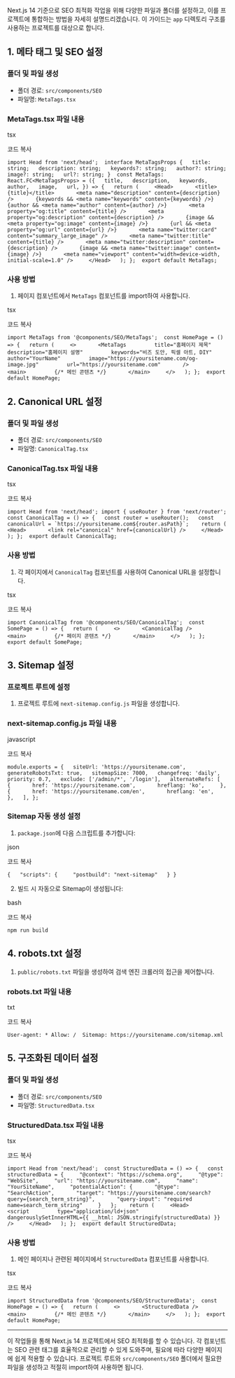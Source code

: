 Next.js 14 기준으로 SEO 최적화 작업을 위해 다양한 파일과 폴더를 설정하고, 이를 프로젝트에 통합하는 방법을 자세히 설명드리겠습니다. 이 가이드는 `app` 디렉토리 구조를 사용하는 프로젝트를 대상으로 합니다.

## 1. **메타 태그 및 SEO 설정**

### **폴더 및 파일 생성**

- 폴더 경로: `src/components/SEO`
- 파일명: `MetaTags.tsx`

### **MetaTags.tsx 파일 내용**

tsx

코드 복사

`import Head from 'next/head';  interface MetaTagsProps {   title: string;   description: string;   keywords?: string;   author?: string;   image?: string;   url?: string; }  const MetaTags: React.FC<MetaTagsProps> = ({   title,   description,   keywords,   author,   image,   url, }) => {   return (     <Head>       <title>{title}</title>       <meta name="description" content={description} />       {keywords && <meta name="keywords" content={keywords} />}       {author && <meta name="author" content={author} />}       <meta property="og:title" content={title} />       <meta property="og:description" content={description} />       {image && <meta property="og:image" content={image} />}       {url && <meta property="og:url" content={url} />}       <meta name="twitter:card" content="summary_large_image" />       <meta name="twitter:title" content={title} />       <meta name="twitter:description" content={description} />       {image && <meta name="twitter:image" content={image} />}       <meta name="viewport" content="width=device-width, initial-scale=1.0" />     </Head>   ); };  export default MetaTags;`

### **사용 방법**

1. 페이지 컴포넌트에서 `MetaTags` 컴포넌트를 import하여 사용합니다.

tsx

코드 복사

`import MetaTags from '@components/SEO/MetaTags';  const HomePage = () => {   return (     <>       <MetaTags         title="홈페이지 제목"         description="홈페이지 설명"         keywords="비즈 도안, 픽셀 아트, DIY"         author="YourName"         image="https://yoursitename.com/og-image.jpg"         url="https://yoursitename.com"       />       <main>         {/* 메인 콘텐츠 */}       </main>     </>   ); };  export default HomePage;`

## 2. **Canonical URL 설정**

### **폴더 및 파일 생성**

- 폴더 경로: `src/components/SEO`
- 파일명: `CanonicalTag.tsx`

### **CanonicalTag.tsx 파일 내용**

tsx

코드 복사

``import Head from 'next/head'; import { useRouter } from 'next/router';  const CanonicalTag = () => {   const router = useRouter();   const canonicalUrl = `https://yoursitename.com${router.asPath}`;    return (     <Head>       <link rel="canonical" href={canonicalUrl} />     </Head>   ); };  export default CanonicalTag;``

### **사용 방법**

1. 각 페이지에서 `CanonicalTag` 컴포넌트를 사용하여 Canonical URL을 설정합니다.

tsx

코드 복사

`import CanonicalTag from '@components/SEO/CanonicalTag';  const SomePage = () => {   return (     <>       <CanonicalTag />       <main>         {/* 페이지 콘텐츠 */}       </main>     </>   ); };  export default SomePage;`

## 3. **Sitemap 설정**

### **프로젝트 루트에 설정**

1. 프로젝트 루트에 `next-sitemap.config.js` 파일을 생성합니다.

### **next-sitemap.config.js 파일 내용**

javascript

코드 복사

`module.exports = {   siteUrl: 'https://yoursitename.com',   generateRobotsTxt: true,   sitemapSize: 7000,   changefreq: 'daily',   priority: 0.7,   exclude: ['/admin/*', '/login'],   alternateRefs: [     {       href: 'https://yoursitename.com',       hreflang: 'ko',     },     {       href: 'https://yoursitename.com/en',       hreflang: 'en',     },   ], };`

### **Sitemap 자동 생성 설정**

1. `package.json`에 다음 스크립트를 추가합니다:

json

코드 복사

`{   "scripts": {     "postbuild": "next-sitemap"   } }`

2. 빌드 시 자동으로 Sitemap이 생성됩니다:

bash

코드 복사

`npm run build`

## 4. **robots.txt 설정**

1. `public/robots.txt` 파일을 생성하여 검색 엔진 크롤러의 접근을 제어합니다.

### **robots.txt 파일 내용**

txt

코드 복사

`User-agent: * Allow: /  Sitemap: https://yoursitename.com/sitemap.xml`

## 5. **구조화된 데이터 설정**

### **폴더 및 파일 생성**

- 폴더 경로: `src/components/SEO`
- 파일명: `StructuredData.tsx`

### **StructuredData.tsx 파일 내용**

tsx

코드 복사

`import Head from 'next/head';  const StructuredData = () => {   const structuredData = {     "@context": "https://schema.org",     "@type": "WebSite",     "url": "https://yoursitename.com",     "name": "YourSiteName",     "potentialAction": {       "@type": "SearchAction",       "target": "https://yoursitename.com/search?query={search_term_string}",       "query-input": "required name=search_term_string"     }   };    return (     <Head>       <script         type="application/ld+json"         dangerouslySetInnerHTML={{ __html: JSON.stringify(structuredData) }}       />     </Head>   ); };  export default StructuredData;`

### **사용 방법**

1. 메인 페이지나 관련된 페이지에서 `StructuredData` 컴포넌트를 사용합니다.

tsx

코드 복사

`import StructuredData from '@components/SEO/StructuredData';  const HomePage = () => {   return (     <>       <StructuredData />       <main>         {/* 메인 콘텐츠 */}       </main>     </>   ); };  export default HomePage;`

---

이 작업들을 통해 Next.js 14 프로젝트에서 SEO 최적화를 할 수 있습니다. 각 컴포넌트는 SEO 관련 태그를 효율적으로 관리할 수 있게 도와주며, 필요에 따라 다양한 페이지에 쉽게 적용할 수 있습니다. 프로젝트 루트와 `src/components/SEO` 폴더에서 필요한 파일을 생성하고 적절히 import하여 사용하면 됩니다.